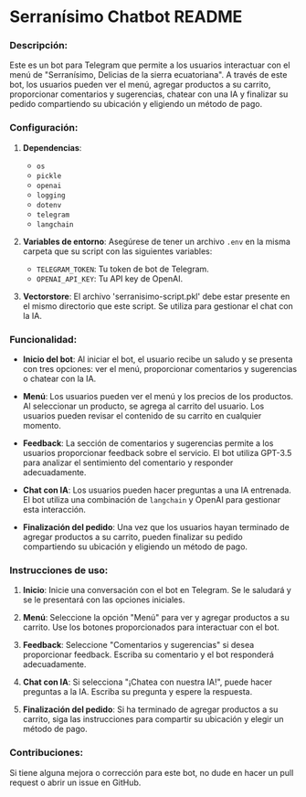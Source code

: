 # Serranísimo Chatbot README

### Descripción:
Este es un bot para Telegram que permite a los usuarios interactuar con el menú de "Serranísimo, Delicias de la sierra ecuatoriana". A través de este bot, los usuarios pueden ver el menú, agregar productos a su carrito, proporcionar comentarios y sugerencias, chatear con una IA y finalizar su pedido compartiendo su ubicación y eligiendo un método de pago.

### Configuración:

1. **Dependencias**:
   - `os`
   - `pickle`
   - `openai`
   - `logging`
   - `dotenv`
   - `telegram`
   - `langchain`

2. **Variables de entorno**: Asegúrese de tener un archivo `.env` en la misma carpeta que su script con las siguientes variables:
   - `TELEGRAM_TOKEN`: Tu token de bot de Telegram.
   - `OPENAI_API_KEY`: Tu API key de OpenAI.

3. **Vectorstore**: El archivo 'serranisimo-script.pkl' debe estar presente en el mismo directorio que este script. Se utiliza para gestionar el chat con la IA.

### Funcionalidad:

- **Inicio del bot**:
  Al iniciar el bot, el usuario recibe un saludo y se presenta con tres opciones: ver el menú, proporcionar comentarios y sugerencias o chatear con la IA.

- **Menú**:
  Los usuarios pueden ver el menú y los precios de los productos. Al seleccionar un producto, se agrega al carrito del usuario. Los usuarios pueden revisar el contenido de su carrito en cualquier momento.

- **Feedback**:
  La sección de comentarios y sugerencias permite a los usuarios proporcionar feedback sobre el servicio. El bot utiliza GPT-3.5 para analizar el sentimiento del comentario y responder adecuadamente.

- **Chat con IA**:
  Los usuarios pueden hacer preguntas a una IA entrenada. El bot utiliza una combinación de `langchain` y OpenAI para gestionar esta interacción.

- **Finalización del pedido**:
  Una vez que los usuarios hayan terminado de agregar productos a su carrito, pueden finalizar su pedido compartiendo su ubicación y eligiendo un método de pago.

### Instrucciones de uso:

1. **Inicio**:
   Inicie una conversación con el bot en Telegram. Se le saludará y se le presentará con las opciones iniciales.

2. **Menú**:
   Seleccione la opción "Menú" para ver y agregar productos a su carrito. Use los botones proporcionados para interactuar con el bot.

3. **Feedback**:
   Seleccione "Comentarios y sugerencias" si desea proporcionar feedback. Escriba su comentario y el bot responderá adecuadamente.

4. **Chat con IA**:
   Si selecciona "¡Chatea con nuestra IA!", puede hacer preguntas a la IA. Escriba su pregunta y espere la respuesta.

5. **Finalización del pedido**:
   Si ha terminado de agregar productos a su carrito, siga las instrucciones para compartir su ubicación y elegir un método de pago.

### Contribuciones:
Si tiene alguna mejora o corrección para este bot, no dude en hacer un pull request o abrir un issue en GitHub.
